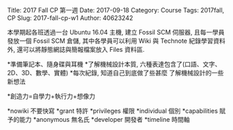 Title: 2017 Fall CP 第一週
Date: 2017-09-18
Category: Course
Tags: 2017fall, CP
Slug: 2017-fall-cp-w1
Author: 40623242

本學期起各班透過一台 Ubuntu 16.04 主機, 建立 Fossil SCM 伺服器, 且每一學員發放一個 Fossil SCM 倉儲, 其中各學員可以利用 Wiki 與 Technote 紀錄學習資料外, 還可以將靜態網誌與簡報檔案放入 Files 資料區.

<!-- PELICAN_END_SUMMARY -->

*準備筆記本、隨身碟與耳機 
*了解機械設計本質, 六種表達包含了(口語、文字、2D、3D、數學、實體) 
*每次紀錄, 知道自己到底做了些甚麼 了解機械設計的一些新想法


*創造力=自學力+執行力+想像力


*nowiki 不要快寫
*grant 特許
*privileges 權限
*individual 個別
*capabilities 賦予的能力
*anonymous 無名氏
*developer 開發者
*timeline 時間軸

